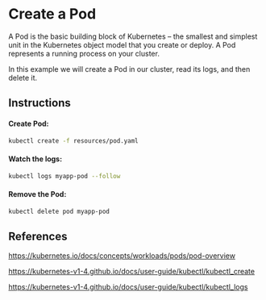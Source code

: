 # Create a Pod

A Pod is the basic building block of Kubernetes – the smallest and simplest unit in the Kubernetes object model that you create or deploy. A Pod represents a running process on your cluster.

In this example we will create a Pod in our cluster, read its logs, and then delete it.

## Instructions

#### Create Pod:
```bash
kubectl create -f resources/pod.yaml
```

#### Watch the logs:
```bash
kubectl logs myapp-pod --follow
```

#### Remove the Pod:
```bash
kubectl delete pod myapp-pod
```

## References

https://kubernetes.io/docs/concepts/workloads/pods/pod-overview

https://kubernetes-v1-4.github.io/docs/user-guide/kubectl/kubectl_create

https://kubernetes-v1-4.github.io/docs/user-guide/kubectl/kubectl_logs
